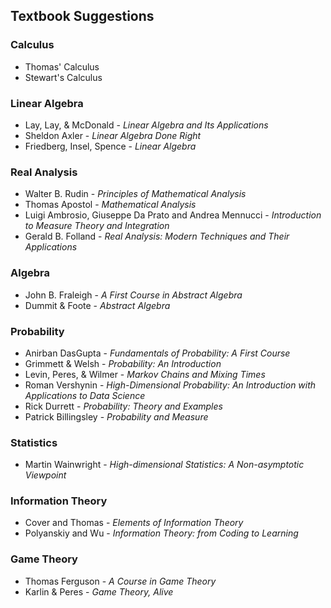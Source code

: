 ## Textbook Suggestions

### Calculus
- Thomas' Calculus
- Stewart's Calculus

### Linear Algebra
- Lay, Lay, & McDonald - *Linear Algebra and Its Applications*
- Sheldon Axler - *Linear Algebra Done Right*
- Friedberg, Insel, Spence - *Linear Algebra*

### Real Analysis
- Walter B. Rudin - *Principles of Mathematical Analysis*
- Thomas Apostol - *Mathematical Analysis*
- Luigi Ambrosio, Giuseppe Da Prato and Andrea Mennucci - *Introduction to Measure Theory and Integration*
- Gerald B. Folland - *Real Analysis: Modern Techniques and Their Applications*

### Algebra
- John B. Fraleigh - *A First Course in Abstract Algebra*
- Dummit & Foote - *Abstract Algebra*

### Probability
- Anirban DasGupta - *Fundamentals of Probability: A First Course*
- Grimmett & Welsh - *Probability: An Introduction*
- Levin, Peres, & Wilmer - *Markov Chains and Mixing Times*
- Roman Vershynin - *High-Dimensional Probability: An Introduction with Applications to Data Science*
- Rick Durrett - *Probability: Theory and Examples*
- Patrick Billingsley - *Probability and Measure*

### Statistics
- Martin Wainwright - *High-dimensional Statistics: A Non-asymptotic Viewpoint*

### Information Theory
- Cover and Thomas - *Elements of Information Theory*
- Polyanskiy and Wu - *Information Theory: from Coding to Learning*

### Game Theory
- Thomas Ferguson - *A Course in Game Theory*
- Karlin & Peres - *Game Theory, Alive*
